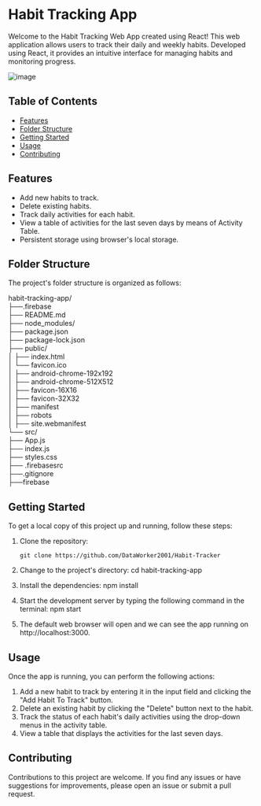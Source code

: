 # Habit Tracking App

Welcome to the Habit Tracking Web App created using React! This web application allows users to track their daily and weekly habits. Developed using React, it provides an intuitive interface for managing habits and monitoring progress.

![image](https://github.com/DataWorker2001/Habit-Tracker/assets/123379937/61dab5ef-f7b5-451a-89cf-0d83ce73844d)


## Table of Contents

- [Features](#features)
- [Folder Structure](#folder-structure)
- [Getting Started](#getting-started)
- [Usage](#usage)
- [Contributing](#contributing)

## Features

- Add new habits to track.
- Delete existing habits.
- Track daily activities for each habit.
- View a table of activities for the last seven days by means of Activity Table.
- Persistent storage using browser's local storage.

## Folder Structure

The project's folder structure is organized as follows:

habit-tracking-app/<br/>
├──.firebase<br/>
├── README.md<br/>
├── node_modules/<br/>
├── package.json<br/>
├── package-lock.json<br/>
├── public/<br/>
│   ├── index.html<br/>
│   └── favicon.ico<br/>
│   ├── android-chrome-192x192<br/>
│   ├── android-chrome-512X512<br/>
│   ├── favicon-16X16<br/>
│   ├── favicon-32X32<br/>
│   ├── manifest<br/>
│   ├── robots<br/>
│   ├── site.webmanifest<br/>
└── src/<br/>
    ├── App.js<br/>
    ├── index.js<br/>
    ├── styles.css<br/>
├── .firebasesrc<br/>
├──.gitignore<br/>
├──firebase<br/>

## Getting Started

To get a local copy of this project up and running, follow these steps:

1. Clone the repository:

   ```shell
   git clone https://github.com/DataWorker2001/Habit-Tracker
   
2. Change to the project's directory:
   cd habit-tracking-app
3. Install the dependencies:
   npm install
4. Start the development server by typing the following command in the terminal:
   npm start
5. The default web browser will open and we can see the app running on http://localhost:3000.

## Usage
Once the app is running, you can perform the following actions:

1. Add a new habit to track by entering it in the input field and clicking the "Add Habit To Track" button.
2. Delete an existing habit by clicking the "Delete" button next to the habit.
3. Track the status of each habit's daily activities using the drop-down menus in the activity table.
4. View a table that displays the activities for the last seven days.

## Contributing
Contributions to this project are welcome. If you find any issues or have suggestions for improvements, please open an issue or submit a pull request.
